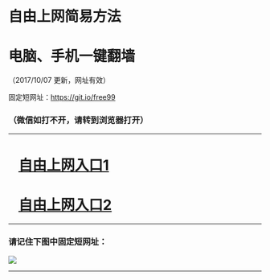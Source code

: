 ﻿# 自由上网简易方法

# 电脑、手机一键翻墙

（2017/10/07 更新，网址有效）

固定短网址：https://git.io/free99

### （微信如打不开，请转到浏览器打开）


***





# &nbsp;&nbsp; <a href="http://ft2742810643.fwq-tz-1001.info/fwqtz01.html?t=10070017735 " target="_blank">自由上网入口1</a>
# &nbsp;&nbsp; <a href="http://ft1818316522.fwq-tz-1002.info/fwqtz02.html?t=100700120628 " target="_blank">自由上网入口2</a>
***

### 请记住下图中固定短网址：

<img src="https://s3-us-west-2.amazonaws.com/fwq-1001/yjfq-20170905okok.png" /> 


***

